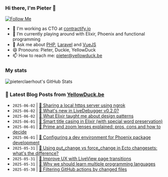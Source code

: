 ### Hi there, I'm Pieter 👋  
[![Follow Me](https://img.shields.io/github/followers/pieterclaerhout?label=Follow&style=social)](https://github.com/pieterclaerhout)

- 🏢 I'm working as CTO at [contractify.io](https://contractify.io)
- 🌱 I’m currently playing around with Elixir, Phoenix and functional programming
- 💬 Ask me about [PHP](https://php.net), [Laravel](http://laravel.com) and [VueJS](https://vuejs.org)
- 😄 Pronouns: Pieter, Duckie, YellowDuck
- 📫 How to reach me: pieter@yellowduck.be

### My stats

![pieterclaerhout's GitHub Stats](https://github-readme-stats.vercel.app/api?username=pieterclaerhout&show_icons=true&count_private=true&line_height=40)

### 📩 Latest Blog Posts from [YellowDuck.be](https://www.yellowduck.be/)
<!-- BLOG-POST-LIST:START -->
- `2025-06-02` | [🐥 Sharing a local https server using ngrok](https://www.yellowduck.be/posts/sharing-a-local-https-server-using-ngrok)  
- `2025-06-02` | [🔗 What&#39;s new in LiveDebugger v0.2.0?](https://www.yellowduck.be/posts/whats-new-in-livedebugger-v0-2-0)  
- `2025-06-02` | [🔗 What Elixir taught me about design patterns](https://www.yellowduck.be/posts/what-elixir-taught-me-about-design-patterns)  
- `2025-06-01` | [🐥 Smart title casing in Elixir &lpar;with special word preservation&rpar;](https://www.yellowduck.be/posts/smart-title-casing-in-elixir-with-special-word-preservation)  
- `2025-06-01` | [🔗 Prime and zoom lenses explained: pros, cons and how to decide](https://www.yellowduck.be/posts/prime-and-zoom-lenses-explained-pros-cons-and-how-to-decide)  
- `2025-06-01` | [🔗 Configuring a dev environment for Phoenix package development](https://www.yellowduck.be/posts/configuring-a-dev-environment-for-phoenix-package-development)  
- `2025-05-31` | [🐥 Using put_change vs force_change in Ecto changesets: what&#39;s the difference?](https://www.yellowduck.be/posts/using-put-change-vs-force-change-in-ecto-changesets-whats-the-difference)  
- `2025-05-31` | [🔗 Improve UX with LiveView page transitions](https://www.yellowduck.be/posts/improve-ux-with-liveview-page-transitions)  
- `2025-05-31` | [🔗 Why we should learn multiple programming languages](https://www.yellowduck.be/posts/why-we-should-learn-multiple-programming-languages)  
- `2025-05-30` | [🔗 Filtering GitHub actions by changed files](https://www.yellowduck.be/posts/filtering-github-actions-by-changed-files)  

<!-- BLOG-POST-LIST:END -->
